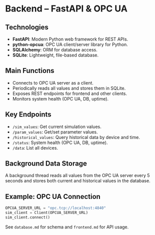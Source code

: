 # Backend – FastAPI & OPC UA

## Technologies
- **FastAPI**: Modern Python web framework for REST APIs.
- **python-opcua**: OPC UA client/server library for Python.
- **SQLAlchemy**: ORM for database access.
- **SQLite**: Lightweight, file-based database.

## Main Functions
- Connects to OPC UA server as a client.
- Periodically reads all values and stores them in SQLite.
- Exposes REST endpoints for frontend and other clients.
- Monitors system health (OPC UA, DB, uptime).

## Key Endpoints
- `/sim_values`: Get current simulation values.
- `/param_values`: Get/set parameter values.
- `/historical_values`: Query historical data by device and time.
- `/status`: System health (OPC UA, DB, uptime).
- `/data`: List all devices.

## Background Data Storage
A background thread reads all values from the OPC UA server every 5 seconds and stores both current and historical values in the database.

## Example: OPC UA Connection
```python
OPCUA_SERVER_URL = "opc.tcp://localhost:4840"
sim_client = Client(OPCUA_SERVER_URL)
sim_client.connect()
```

See `database.md` for schema and `frontend.md` for API usage.
